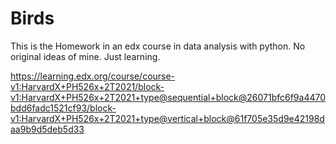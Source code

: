 # Birds
This is the Homework in an edx course in data analysis with python. No original ideas of mine. Just learning.

https://learning.edx.org/course/course-v1:HarvardX+PH526x+2T2021/block-v1:HarvardX+PH526x+2T2021+type@sequential+block@26071bfc6f9a4470bdd6fadc1521cf93/block-v1:HarvardX+PH526x+2T2021+type@vertical+block@61f705e35d9e42198daa9b9d5deb5d33
